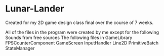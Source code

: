 # Lunar-Lander
Created for my 2D game design class final over the course of 7 weeks.

All of the files in the program were created by me except for the following
  Sounds from free sources
  The following files in GameLibrary
    FPSCounterComponent
    GameScreen
    InputHandler
    Line2D
    PrimitiveBatch
    StateManager
